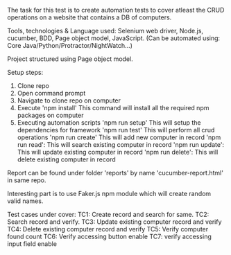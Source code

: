 
The task for this test is to create automation tests to cover atleast the CRUD operations on a website that contains a DB of computers.

Tools, technologies & Language used:
Selenium web driver, Node.js, cucumber, BDD, Page object model, JavaScript.
(Can be automated using:
Core Java/Python/Protractor/NightWatch...)

Project structured using Page object model.

Setup steps:
1. Clone repo
2. Open command prompt
3. Navigate to clone repo on computer
4. Execute 'npm install'
This command will install all the required npm packages on computer
5. Executing automation scripts
'npm run setup'
This will setup the dependencies for framework
'npm run test'
This will perform all crud operations
'npm run create'
This will add new computer in record
'npm run read':
This will search existing computer in record
'npm run update':
This will update existing computer in record
'npm run delete':
This will delete existing computer in record

Report can be found under folder 'reports' by name 'cucumber-report.html' in same repo.

Interesting part is to use Faker.js npm module which will create random valid names.

Test cases under cover:
TC1: Create record and search for same.
TC2: Search record and verify.
TC3: Update existing computer record and verify
TC4: Delete existing computer record and verify
TC5: Verify computer found count
TC6: Verify accessing button enable
TC7: verify accessing input field enable
